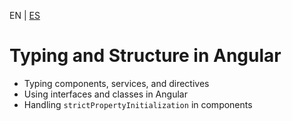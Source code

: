 <!-- MULTILANGUAJE MENU START -->
EN | [ES](https://lckpig.gitbook.io/es-practical-dev-handbook/typescript/integration-angular/typing-structure)
<!-- MULTILANGUAJE MENU END -->

# Typing and Structure in Angular

- Typing components, services, and directives
- Using interfaces and classes in Angular
- Handling `strictPropertyInitialization` in components 